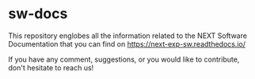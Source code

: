 # sw-docs

This repository englobes all the information related to the NEXT Software Documentation that you can find on https://next-exp-sw.readthedocs.io/

If you have any comment, suggestions, or you would like to contribute, don't hesitate to reach us!
